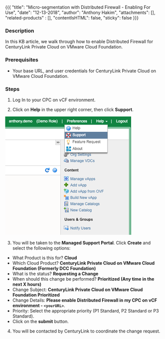 {{{
  "title": "Micro-segmentation with Distributed Firewall - Enabling For Use",
  "date": "12-13-2018",
  "author": "Anthony Hakim",
  "attachments": [],
  "related-products" : [],
  "contentIsHTML": false,
  "sticky": false
}}}

### Description
In this KB article, we walk through how to enable Distributed Firewall for CenturyLink Private Cloud on VMware Cloud Foundation.

### Prerequisites
* Your base URL, and user credentials for CenturyLink Private Cloud on VMware Cloud Foundation.

### Steps

1. Log In to your CPC on vCF environment.

2. Click on **Help** in the upper right corner, then click **Support**.

  ![DFW](../images/dccf/dfw-enable1.png)

3. You will be taken to the **Managed Support Portal**. Click **Create** and select the following options:

  * What Product is this for? **Cloud**
  * Which Cloud Product? **CenturyLink Private Cloud on VMware Cloud Foundation (Formerly DCC Foundation)**
  * What is the status? **Requesting a Change**
  * When should this change be performed? **Prioritized (Any time in the next X hours)**
  * Change Subject: **CenturyLink Private Cloud on VMware Cloud Foundation Prioritized**
  * Change Details: **Please enable Distributed Firewall in my CPC on vCF environment - `<yourURL>`**.
  * Priority: Select the appropriate priority (P1 Standard, P2 Standard or P3 Standard).
  * Click on the **submit** button.

4. You will be contacted by CenturyLink to coordinate the change request.
